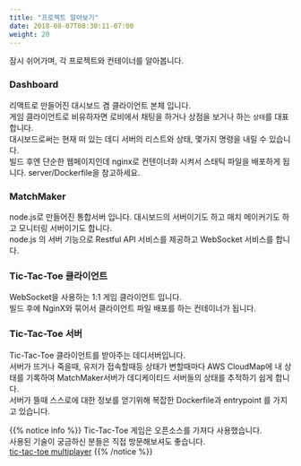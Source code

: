 ```yaml
---
title: "프로젝트 알아보기"
date: 2018-08-07T08:30:11-07:00
weight: 20
---
```


잠시 쉬어가며, 각 프로젝트와 컨테이너를 알아봅니다.


### Dashboard

리액트로 만들어진 대시보드 겸 클라이언트 본체 입니다.<br>
게임 클라이언트로 비유하자면 로비에서 채팅을 하거나 상점을 보거나 하는  `상태`를 대표합니다.<br>
대시보드로써는 현재 떠 있는 데디 서버의 리스트와 상태, 몇가지 명령을 내릴 수 있습니다.<br>
빌드 후엔 단순한 웹페이지인데 nginx로 컨텐이너화 시켜서 스태틱 파일을 배포하게 됩니다.
server/Dockerfile을 참고하세요.


### MatchMaker

node.js로 만들어진 통합서버 입니다. 대시보드의 서버이기도 하고 매치 메이커기도 하고 모니터링 서버이기도 합니다.<br>
node.js 의 서버 기능으로 Restful API 서비스를 제공하고 WebSocket 서비스를 합니다.


### Tic-Tac-Toe 클라이언트

WebSocket을 사용하는 1:1 게임 클라이언트 입니다.<br>
빌드 후에 NginX와 묶어서 클라이언트 파일 배포를 하는 컨테이너가 됩니다.


### Tic-Tac-Toe 서버

Tic-Tac-Toe 클라이언트를 받아주는 데디서버입니다.<br>
서버가 뜨거나 죽을때, 유저가 접속할때등 상태가 변할때마다 AWS CloudMap에 내 상태를 기록하여 MatchMaker서버가 데디케이티드 서버들의 상태를 추적하기 쉽게 합니다. <br>
서버가 뜰때 스스로에 대한 정보를 얻기위해 복잡한 Dockerfile과 entrypoint 를 가지고 있습니다.

{{% notice info %}}
Tic-Tac-Toe 게임은 오픈소스를 가져다 사용했습니다.<br>
사용된 기술이 궁금하신 분들은 직접 방문해보셔도 좋습니다.<br>
[tic-tac-toe multiplayer](https://github.com/endel/tic-tac-toe)
{{% /notice %}}
